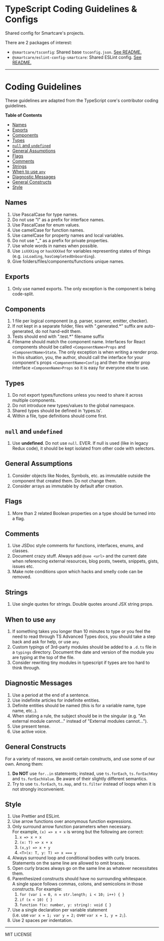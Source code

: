 # TypeScript Coding Guidelines & Configs

Shared config for Smartcare's projects.

There are 2 packages of interest:

- `@smartcare/tsconfig`: Shared base `tsconfig.json`. [See README.](https://github.com/smart-care/typescript/tree/master/packages/tsconfig-smartcare)
- `@smartcare/eslint-config-smartcare`: Shared ESLint config. [See README.](https://github.com/smart-care/typescript/tree/master/packages/eslint-config-smartcare)

---

# Coding Guidelines

These guidelines are adapted from the TypeScript core's contributor coding guidelines.

<!-- START doctoc generated TOC please keep comment here to allow auto update -->

<!-- DON'T EDIT THIS SECTION, INSTEAD RE-RUN doctoc TO UPDATE -->

**Table of Contents**

- [Names](#names)
- [Exports](#exports)
- [Components](#components)
- [Types](#types)
- [`null` and `undefined`](#null-and-undefined)
- [General Assumptions](#general-assumptions)
- [Flags](#flags)
- [Comments](#comments)
- [Strings](#strings)
- [When to use `any`](#when-to-use-any)
- [Diagnostic Messages](#diagnostic-messages)
- [General Constructs](#general-constructs)
- [Style](#style)

<!-- END doctoc generated TOC please keep comment here to allow auto update -->

## Names

1.  Use PascalCase for type names.
2.  Do not use "I" as a prefix for interface names.
3.  Use PascalCase for enum values.
4.  Use camelCase for function names.
5.  Use camelCase for property names and local variables.
6.  Do not use "\_" as a prefix for private properties.
7.  Use whole words in names when possible.
8.  Use `isXXXing` or `hasXXXXed` for variables representing states of things (e.g. `isLoading`, `hasCompletedOnboarding`).
9.  Give folders/files/components/functions unique names.

## Exports

1.  Only use named exports. The only exception is the component is being code-split.

## Components

1.  1 file per logical component (e.g. parser, scanner, emitter, checker).
2.  If not kept in a separate folder, files with ".generated.\*" suffix are auto-generated, do not hand-edit them.
3.  Tests should end with ".test.\*" filename suffix
4.  Filename should match the component name. Interfaces for React components should be called `<ComponentName>Props` and `<ComponentName>State`. The only exception is when writing a render prop. In this situation, you, the author, should call the interface for your component's props `<ComponentName>Config` and then the render prop interface `<ComponenName>Props` so it is easy for everyone else to use.

## Types

1.  Do not export types/functions unless you need to share it across multiple components.
2.  Do not introduce new types/values to the global namespace.
3.  Shared types should be defined in 'types.ts'.
4.  Within a file, type definitions should come first.

## `null` and `undefined`

1.  Use **undefined**. Do not use `null`. EVER. If null is used (like in legacy Redux code), it should be kept isolated from other code with selectors.

## General Assumptions

1.  Consider objects like Nodes, Symbols, etc. as immutable outside the component that created them. Do not change them.
2.  Consider arrays as immutable by default after creation.

## Flags

1.  More than 2 related Boolean properties on a type should be turned into a flag.

## Comments

1.  Use JSDoc style comments for functions, interfaces, enums, and classes.
2.  Document crazy stuff. Always add `@see <url>` and the current date when referencing external resources, blog posts, tweets, snippets, gists, issues etc.
3.  Make note conditions upon which hacks and smelly code can be removed.

## Strings

1.  Use single quotes for strings. Double quotes around JSX string props.
    <!-- 2.  All strings visible to the user need to be localized (make an entry in diagnosticMessages.json). -->

## When to use `any`

1.  If something takes you longer than 10 minutes to type or you feel the need to read through TS Advanced Types docs, you should take a step back and ask for help, or use `any`.
2.  Custom typings of 3rd-party modules should be added to a `.d.ts` file in a `typings` directory. Document the date and version of the module you are typing at the top of the file.
3.  Consider rewriting tiny modules in typescript if types are too hard to think through.

## Diagnostic Messages

1.  Use a period at the end of a sentence.
2.  Use indefinite articles for indefinite entities.
3.  Definite entities should be named (this is for a variable name, type name, etc..).
4.  When stating a rule, the subject should be in the singular (e.g. "An external module cannot..." instead of "External modules cannot...").
5.  Use present tense.
6.  Use active voice.

## General Constructs

For a variety of reasons, we avoid certain constructs, and use some of our own. Among them:

1.  **Do NOT** use `for..in` statements; instead, use `ts.forEach`, `ts.forEachKey` and `ts.forEachValue`. Be aware of their slightly different semantics.
2.  Try to use `ts.forEach`, `ts.map`, and `ts.filter` instead of loops when it is not strongly inconvenient.

## Style

1.  Use Prettier and ESLint.
2.  Use arrow functions over anonymous function expressions.
3.  Only surround arrow function parameters when necessary. <br />For example, `(x) => x + x` is wrong but the following are correct:
    1.  `x => x + x`
    2.  `(x: T) => x + x`
    3.  `(x,y) => x + y`
    4.  `<T>(x: T, y: T) => x === y`
4.  Always surround loop and conditional bodies with curly braces. Statements on the same line are allowed to omit braces.
5.  Open curly braces always go on the same line as whatever necessitates them.
6.  Parenthesized constructs should have no surrounding whitespace. <br />A single space follows commas, colons, and semicolons in those constructs. For example:
    1.  `for (var i = 0, n = str.length; i < 10; i++) { }`
    2.  `if (x < 10) { }`
    3.  `function f(x: number, y: string): void { }`
7.  Use a single declaration per variable statement <br />(i.e. use `var x = 1; var y = 2;` over `var x = 1, y = 2;`).
8.  Use 2 spaces per indentation.

---

MIT LICENSE
